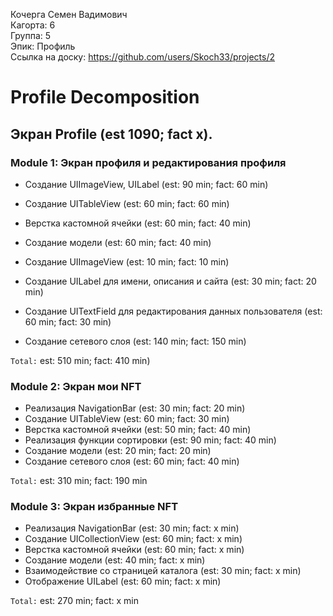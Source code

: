 Кочерга Семен Вадимович
<br /> Кагорта: 6
<br /> Группа: 5
<br /> Эпик: Профиль
<br /> Ссылка на доску: https://github.com/users/Skoch33/projects/2
      
# Profile Decomposition


## Экран Profile (est 1090; fact x).


### Module 1: Экран профиля и редактирования профиля

- Создание UIImageView, UILabel (est: 90 min; fact: 60 min)
- Создание UITableView (est: 60 min; fact: 60 min)
- Верстка кастомной ячейки (est: 60 min; fact: 40 min)
- Создание модели (est: 60 min; fact: 40 min)

- Создание UIImageView (est: 10 min; fact: 10 min) 
- Создание UILabel для имени, описания и сайта (est: 30 min; fact: 20 min)
- Создание UITextField для редактирования данных пользователя (est: 60 min; fact: 30 min)
- Создание сетевого слоя (est: 140 min; fact: 150 min)

`Total:` est: 510 min; fact: 410 min)

### Module 2: Экран мои NFT

- Реализация NavigationBar (est: 30 min; fact: 20 min) 
- Создание UITableView (est: 60 min; fact: 30 min) 
- Верстка кастомной ячейки (est: 50 min; fact: 40 min) 
- Реализация функции сортировки (est: 90 min; fact: 40 min) 
- Создание модели (est: 20 min; fact: 20 min) 
- Создание сетевого слоя (est: 60 min; fact: 40 min) 

`Total:` est: 310 min; fact: 190 min

### Module 3: Экран избранные NFT

- Реализация NavigationBar (est: 30 min; fact: x min) 
- Создание UICollectionView (est: 60 min; fact: x min) 
- Верстка кастомной ячейки (est: 60 min; fact: x min) 
- Создание модели (est: 40 min; fact: x min) 
- Взаимодействие со страницей каталога (est: 30 min; fact: x min) 
- Отображение UILabel (est: 60 min; fact: x min) 

`Total:` est: 270 min; fact: x min
